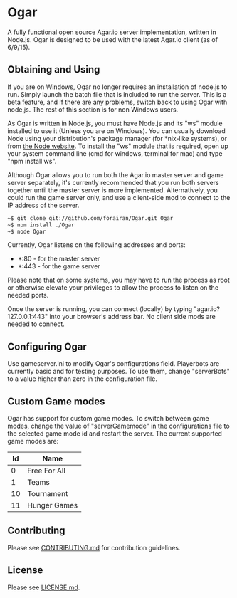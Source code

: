 # Ogar
A fully functional open source Agar.io server implementation, written in Node.js. Ogar is designed to be used with the latest Agar.io client (as of 6/9/15).

## Obtaining and Using
If you are on Windows, Ogar no longer requires an installation of node.js to run. Simply launch the batch file that is included to run the server. This is a beta feature, and if there are any problems, switch back to using Ogar with node.js. The rest of this section is for non Windows users.

As Ogar is written in Node.js, you must have Node.js and its "ws" module installed to use it (Unless you are on Windows). You can usually download Node using your distribution's package manager (for *nix-like systems), or from [the Node website](http://nodejs.org). To install the "ws" module that is required, open up your system command line (cmd for windows, terminal for mac) and type "npm install ws".

Although Ogar allows you to run both the Agar.io master server and game server separately, it's currently recommended that you run both servers together until the master server is more implemented. Alternatively, you could run the game server only, and use a client-side mod to connect to the IP address of the server.

```sh
~$ git clone git://github.com/forairan/Ogar.git Ogar
~$ npm install ./Ogar
~$ node Ogar
```

Currently, Ogar listens on the following addresses and ports:
* *:80 - for the master server
* *:443 - for the game server

Please note that on some systems, you may have to run the process as root or otherwise elevate your privileges to allow the process to listen on the needed ports.

Once the server is running, you can connect (locally) by typing "agar.io?127.0.0.1:443" into your browser's address bar. No client side mods are needed to connect.

## Configuring Ogar
Use gameserver.ini to modify Ogar's configurations field. Playerbots are currently basic and for testing purposes. To use them, change "serverBots" to a value higher than zero in the configuration file.

## Custom Game modes
Ogar has support for custom game modes. To switch between game modes, change the value of "serverGamemode" in the configurations file to the selected game mode id and restart the server. The current supported game modes are:

Id   | Name
-----|--------------
0    | Free For All
1    | Teams
10   | Tournament
11   | Hunger Games

## Contributing
Please see [CONTRIBUTING.md](https://github.com/forairan/Ogar/blob/master/CONTRIBUTING.md) for contribution guidelines.

## License
Please see [LICENSE.md](https://github.com/forairan/Ogar/blob/master/LICENSE.md).
